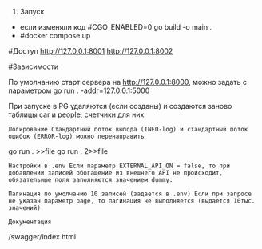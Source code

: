 1. Запуск
- если изменяли код #CGO_ENABLED=0 go build -o main .
- #docker compose up

#Доступ
http://127.0.0.1:8001
http://127.0.0.1:8002

#Зависимости



По умолчанию старт сервера на http://127.0.0.1:8000, можно задать с параметром
go run . -addr=127.0.0.1:5000

При запуске в PG удаляются (если созданы) и создаются заново таблицы car и people, счетчики для них

    Логирование Стандартный поток выпода (INFO-log) и стандартный поток ошибок (ERROR-log) можно перенаправить

go run . >>file
go run . 2>>file

    Настройки в .env Если параметр EXTERNAL_API_ON = false, то при добавлении записей обогащение из внешнего API не происходит, обязательные поля заполняются значением dummy.

    Пагинация по умолчанию 10 записей (задается в .env) Если при запросе не указан параметр page, то пагинация не выполняется (выдается 10тыс. значений)

    Документация

/swagger/index.html
